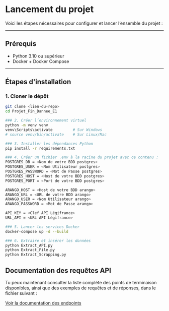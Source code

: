 # Lancement du projet

Voici les étapes nécessaires pour configurer et lancer l’ensemble du projet :

---

## Prérequis

- Python 3.10 ou supérieur
- Docker + Docker Compose

---

## Étapes d'installation


### 1. Cloner le dépôt
```bash
git clone <lien-du-repo>
cd Projet_Fin_Dannee_E1
```
```bash
### 2. Créer l’environnement virtuel
python -m venv venv
venv\Scripts\activate         # Sur Windows
# source venv/bin/activate    # Sur Linux/Mac
```
```bash
### 3. Installer les dépendances Python
pip install -r requirements.txt
```
```bash
### 4. Créer un fichier .env à la racine du projet avec ce contenu :
POSTGRES_DB = <Nom de votre BDD postgres>
POSTGRES_USER = <Nom Utilisateur postgres>
POSTGRES_PASSWORD = <Mot de Passe postgres>
POSTGRES_HOST = <Host de votre BDD postgres>
POSTGRES_PORT = <Port de votre BDD postgres>

ARANGO_HOST = <Host de votre BDD arango>
ARANGO_URL = <URL de votre BDD arango>
ARANGO_USER = <Nom Utilisateur arango>
ARANGO_PASSWORD = <Mot de Passe arango>

API_KEY = <Clef API Légifrance>
URL_API = <URL API Légifrance>
```
```bash
### 5. Lancer les services Docker
docker-compose up -d --build
```
```bash
### 6. Extraire et insérer les données
python Extract_API.py
python Extract_File.py
python Extract_Scrapping.py
```

## Documentation des requêtes API

Tu peux maintenant consulter la liste complète des points de terminaison disponibles, ainsi que des exemples de requêtes et de réponses, dans le fichier suivant :

[Voir la documentation des endpoints](api_endpoints.md)
